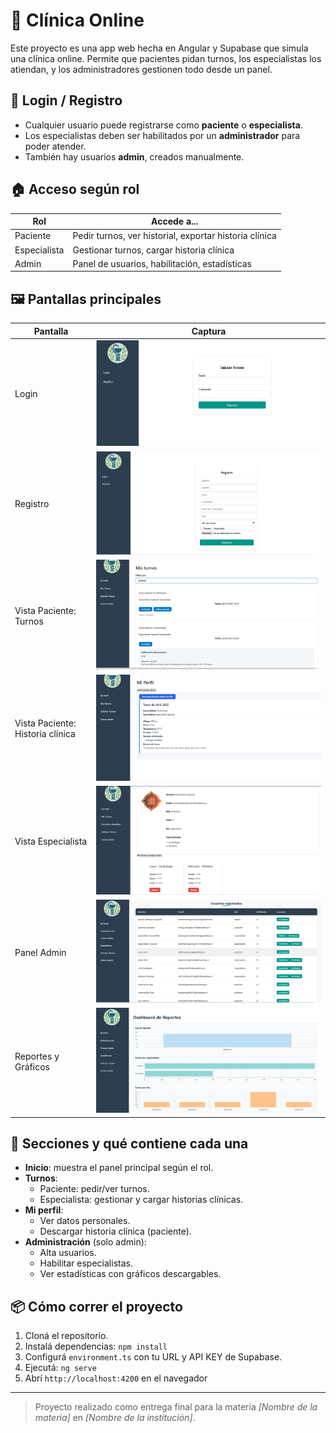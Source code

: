 # 🏥 Clínica Online

Este proyecto es una app web hecha en Angular y Supabase que simula una clínica online. Permite que pacientes pidan turnos, los especialistas los atiendan, y los administradores gestionen todo desde un panel.

## 👤 Login / Registro
- Cualquier usuario puede registrarse como **paciente** o **especialista**.
- Los especialistas deben ser habilitados por un **administrador** para poder atender.
- También hay usuarios **admin**, creados manualmente.

## 🏠 Acceso según rol

| Rol          | Accede a...                                             |
|--------------|---------------------------------------------------------|
| Paciente     | Pedir turnos, ver historial, exportar historia clínica |
| Especialista | Gestionar turnos, cargar historia clínica               |
| Admin        | Panel de usuarios, habilitación, estadísticas           |

## 🖼️ Pantallas principales

| Pantalla                        | Captura                                                                 |
|---------------------------------|-------------------------------------------------------------------------|
| Login                           | ![Login](src/assets/screenshots/login.png)                             |
| Registro                        | ![Registro](src/assets/screenshots/register.png)                       |
| Vista Paciente: Turnos         | ![Paciente - Turnos](src/assets/screenshots/paciente-turnos.png)       |
| Vista Paciente: Historia clínica | ![Paciente - Historia](src/assets/screenshots/paciente-historia.png)  |
| Vista Especialista             | ![Especialista](src/assets/screenshots/especialista.png)               |
| Panel Admin                    | ![Admin Panel](src/assets/screenshots/admin.png)                        |
| Reportes y Gráficos            | ![Gráficos](src/assets/screenshots/reportes.png)                        |

## 📁 Secciones y qué contiene cada una

- **Inicio**: muestra el panel principal según el rol.
- **Turnos**:
  - Paciente: pedir/ver turnos.
  - Especialista: gestionar y cargar historias clínicas.
- **Mi perfil**:
  - Ver datos personales.
  - Descargar historia clínica (paciente).
- **Administración** (solo admin):
  - Alta usuarios.
  - Habilitar especialistas.
  - Ver estadísticas con gráficos descargables.

## 📦 Cómo correr el proyecto

1. Cloná el repositorio.
2. Instalá dependencias: `npm install`
3. Configurá `environment.ts` con tu URL y API KEY de Supabase.
4. Ejecutá: `ng serve`
5. Abrí `http://localhost:4200` en el navegador

---

> Proyecto realizado como entrega final para la materia *[Nombre de la materia]* en *[Nombre de la institución]*.

